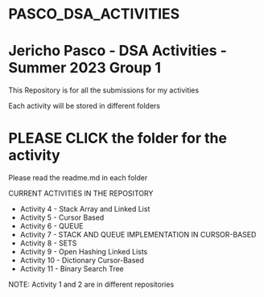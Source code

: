 # PASCO_DSA_ACTIVITIES
# Jericho Pasco - DSA Activities - Summer 2023 Group 1

This Repository is for all the submissions for my activities 

Each activity will be stored in different folders

# PLEASE CLICK the folder for the activity
Please read the readme.md in each folder

CURRENT ACTIVITIES IN THE REPOSITORY
- Activity 4 - Stack Array and Linked List
- Activity 5 - Cursor Based
- Activity 6 - QUEUE
- Activity 7 - STACK AND QUEUE IMPLEMENTATION IN CURSOR-BASED
- Activity 8 - SETS
- Activity 9 - Open Hashing Linked Lists
- Activity 10 - Dictionary Cursor-Based
- Activity 11 - Binary Search Tree
  
NOTE: Activity 1 and 2 are in different repositories
